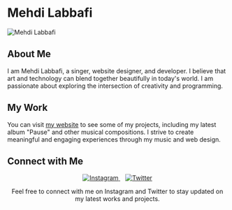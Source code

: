 
  
# Mehdi Labbafi


![Mehdi Labbafi](https://th.bing.com/th/id/OIG4.9sd_bv7D6dhLBJ5ChkVf?w=1024&h=1024&rs=1&pid=ImgDetMain)

## About Me

I am Mehdi Labbafi, a singer, website designer, and developer. I believe that art and technology can blend together beautifully in today's world. I am passionate about exploring the intersection of creativity and programming.

## My Work

You can visit <a href="https://mehdilabbafi.github.io/index.html" target="_blank">my website</a> to see some of my projects, including my latest album "Pause" and other musical compositions. I strive to create meaningful and engaging experiences through my music and web design.


## Connect with Me

<p align="center">
  <a href="https://www.instagram.com/mehdilabbafi/" target="_blank">
    <img src="https://www.edigitalagency.com.au/wp-content/uploads/small-Instagram-logo-black-glyph.png" alt="Instagram">
  </a>&nbsp;&nbsp;
  <a href="https://twitter.com/mehdi_labbafi" target="_blank">
    <img src="https://pngimg.com/uploads/twitter/small/twitter_PNG1.png" alt="Twitter">
  </a>
</p>


<p align="center">Feel free to connect with me on Instagram and Twitter to stay updated on my latest works and projects.</p>

<div style="background-color: black; color: white;">
<!-- Your content goes here -->
</div>
